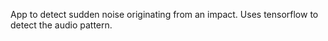 App to detect sudden noise originating from an impact. Uses tensorflow to detect the audio pattern.
